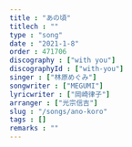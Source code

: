 ```yaml
---
title : "あの頃"
titlech : ""
type : "song"
date : "2021-1-8"
order : 471706
discography : ["with you"]
discographyId : ["with-you"]
singer : ["林原めぐみ"]
songwriter : ["MEGUMI"]
lyricwriter : ["岡崎律子"]
arranger : ["光宗信吉"]
slug : "/songs/ano-koro"
tags : []
remarks : ""
---
```


